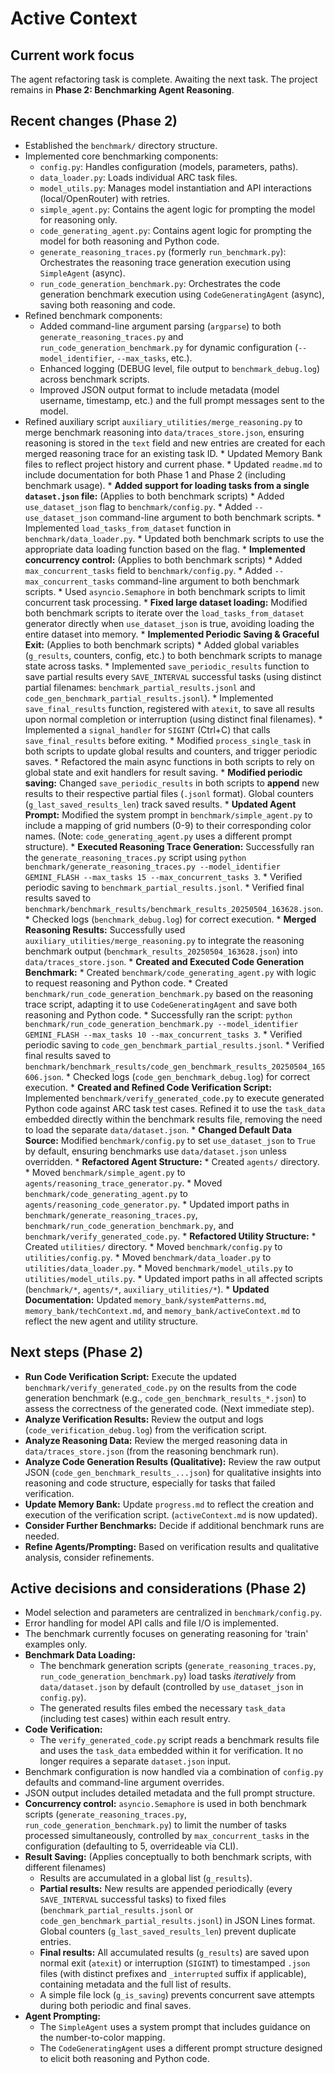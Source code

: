 # Active Context

## Current work focus

The agent refactoring task is complete. Awaiting the next task. The project remains in **Phase 2: Benchmarking Agent Reasoning**.

## Recent changes (Phase 2)

*   Established the `benchmark/` directory structure.
*   Implemented core benchmarking components:
    *   `config.py`: Handles configuration (models, parameters, paths).
    *   `data_loader.py`: Loads individual ARC task files.
    *   `model_utils.py`: Manages model instantiation and API interactions (local/OpenRouter) with retries.
    *   `simple_agent.py`: Contains the agent logic for prompting the model for reasoning only.
    *   `code_generating_agent.py`: Contains agent logic for prompting the model for both reasoning and Python code.
    *   `generate_reasoning_traces.py` (formerly `run_benchmark.py`): Orchestrates the reasoning trace generation execution using `SimpleAgent` (async).
    *   `run_code_generation_benchmark.py`: Orchestrates the code generation benchmark execution using `CodeGeneratingAgent` (async), saving both reasoning and code.
*   Refined benchmark components:
    *   Added command-line argument parsing (`argparse`) to both `generate_reasoning_traces.py` and `run_code_generation_benchmark.py` for dynamic configuration (`--model_identifier`, `--max_tasks`, etc.).
    *   Enhanced logging (DEBUG level, file output to `benchmark_debug.log`) across benchmark scripts.
    *   Improved JSON output format to include metadata (model username, timestamp, etc.) and the full prompt messages sent to the model.
*   Refined auxiliary script `auxiliary_utilities/merge_reasoning.py` to merge benchmark reasoning into `data/traces_store.json`, ensuring reasoning is stored in the `text` field and new entries are created for each merged reasoning trace for an existing task ID.
        *   Updated Memory Bank files to reflect project history and current phase.
        *   Updated `readme.md` to include documentation for both Phase 1 and Phase 2 (including benchmark usage).
        *   **Added support for loading tasks from a single `dataset.json` file:** (Applies to both benchmark scripts)
            *   Added `use_dataset_json` flag to `benchmark/config.py`.
            *   Added `--use_dataset_json` command-line argument to both benchmark scripts.
            *   Implemented `load_tasks_from_dataset` function in `benchmark/data_loader.py`.
            *   Updated both benchmark scripts to use the appropriate data loading function based on the flag.
        *   **Implemented concurrency control:** (Applies to both benchmark scripts)
            *   Added `max_concurrent_tasks` field to `benchmark/config.py`.
            *   Added `--max_concurrent_tasks` command-line argument to both benchmark scripts.
            *   Used `asyncio.Semaphore` in both benchmark scripts to limit concurrent task processing.
            *   **Fixed large dataset loading:** Modified both benchmark scripts to iterate over the `load_tasks_from_dataset` generator directly when `use_dataset_json` is true, avoiding loading the entire dataset into memory.
            *   **Implemented Periodic Saving & Graceful Exit:** (Applies to both benchmark scripts)
                *   Added global variables (`g_results`, counters, config, etc.) to both benchmark scripts to manage state across tasks.
                *   Implemented `save_periodic_results` function to save partial results every `SAVE_INTERVAL` successful tasks (using distinct partial filenames: `benchmark_partial_results.jsonl` and `code_gen_benchmark_partial_results.jsonl`).
                *   Implemented `save_final_results` function, registered with `atexit`, to save all results upon normal completion or interruption (using distinct final filenames).
                *   Implemented a `signal_handler` for `SIGINT` (Ctrl+C) that calls `save_final_results` before exiting.
                *   Modified `process_single_task` in both scripts to update global results and counters, and trigger periodic saves.
                *   Refactored the main async functions in both scripts to rely on global state and exit handlers for result saving.
                *   **Modified periodic saving:** Changed `save_periodic_results` in both scripts to **append** new results to their respective partial files (`.jsonl` format). Global counters (`g_last_saved_results_len`) track saved results.
                *   **Updated Agent Prompt:** Modified the system prompt in `benchmark/simple_agent.py` to include a mapping of grid numbers (0-9) to their corresponding color names. (Note: `code_generating_agent.py` uses a different prompt structure).
        *   **Executed Reasoning Trace Generation:** Successfully ran the `generate_reasoning_traces.py` script using `python benchmark/generate_reasoning_traces.py --model_identifier GEMINI_FLASH --max_tasks 15 --max_concurrent_tasks 3`.
            *   Verified periodic saving to `benchmark_partial_results.jsonl`.
            *   Verified final results saved to `benchmark/benchmark_results/benchmark_results_20250504_163628.json`.
            *   Checked logs (`benchmark_debug.log`) for correct execution.
        *   **Merged Reasoning Results:** Successfully used `auxiliary_utilities/merge_reasoning.py` to integrate the reasoning benchmark output (`benchmark_results_20250504_163628.json`) into `data/traces_store.json`.
        *   **Created and Executed Code Generation Benchmark:**
            *   Created `benchmark/code_generating_agent.py` with logic to request reasoning and Python code.
            *   Created `benchmark/run_code_generation_benchmark.py` based on the reasoning trace script, adapting it to use `CodeGeneratingAgent` and save both reasoning and Python code.
            *   Successfully ran the script: `python benchmark/run_code_generation_benchmark.py --model_identifier GEMINI_FLASH --max_tasks 10 --max_concurrent_tasks 3`.
            *   Verified periodic saving to `code_gen_benchmark_partial_results.jsonl`.
            *   Verified final results saved to `benchmark/benchmark_results/code_gen_benchmark_results_20250504_165606.json`.
            *   Checked logs (`code_gen_benchmark_debug.log`) for correct execution.
        *   **Created and Refined Code Verification Script:** Implemented `benchmark/verify_generated_code.py` to execute generated Python code against ARC task test cases. Refined it to use the `task_data` embedded directly within the benchmark results file, removing the need to load the separate `data/dataset.json`.
        *   **Changed Default Data Source:** Modified `benchmark/config.py` to set `use_dataset_json` to `True` by default, ensuring benchmarks use `data/dataset.json` unless overridden.
        *   **Refactored Agent Structure:**
            *   Created `agents/` directory.
            *   Moved `benchmark/simple_agent.py` to `agents/reasoning_trace_generator.py`.
            *   Moved `benchmark/code_generating_agent.py` to `agents/reasoning_code_generator.py`.
            *   Updated import paths in `benchmark/generate_reasoning_traces.py`, `benchmark/run_code_generation_benchmark.py`, and `benchmark/verify_generated_code.py`.
        *   **Refactored Utility Structure:**
            *   Created `utilities/` directory.
            *   Moved `benchmark/config.py` to `utilities/config.py`.
            *   Moved `benchmark/data_loader.py` to `utilities/data_loader.py`.
            *   Moved `benchmark/model_utils.py` to `utilities/model_utils.py`.
            *   Updated import paths in all affected scripts (`benchmark/*`, `agents/*`, `auxiliary_utilities/*`).
        *   **Updated Documentation:** Updated `memory_bank/systemPatterns.md`, `memory_bank/techContext.md`, and `memory_bank/activeContext.md` to reflect the new agent and utility structure.

## Next steps (Phase 2)

*   **Run Code Verification Script:** Execute the updated `benchmark/verify_generated_code.py` on the results from the code generation benchmark (e.g., `code_gen_benchmark_results_*.json`) to assess the correctness of the generated code. (Next immediate step).
*   **Analyze Verification Results:** Review the output and logs (`code_verification_debug.log`) from the verification script.
*   **Analyze Reasoning Data:** Review the merged reasoning data in `data/traces_store.json` (from the reasoning benchmark run).
*   **Analyze Code Generation Results (Qualitative):** Review the raw output JSON (`code_gen_benchmark_results_...json`) for qualitative insights into reasoning and code structure, especially for tasks that failed verification.
*   **Update Memory Bank:** Update `progress.md` to reflect the creation and execution of the verification script. (`activeContext.md` is now updated).
*   **Consider Further Benchmarks:** Decide if additional benchmark runs are needed.
*   **Refine Agents/Prompting:** Based on verification results and qualitative analysis, consider refinements.

## Active decisions and considerations (Phase 2)

*   Model selection and parameters are centralized in `benchmark/config.py`.
*   Error handling for model API calls and file I/O is implemented.
*   The benchmark currently focuses on generating reasoning for 'train' examples only.
*   **Benchmark Data Loading:**
    *   The benchmark generation scripts (`generate_reasoning_traces.py`, `run_code_generation_benchmark.py`) load tasks *iteratively* from `data/dataset.json` by default (controlled by `use_dataset_json` in `config.py`).
    *   The generated results files embed the necessary `task_data` (including test cases) within each result entry.
*   **Code Verification:**
    *   The `verify_generated_code.py` script reads a benchmark results file and uses the `task_data` embedded within it for verification. It no longer requires a separate `dataset.json` input.
*   Benchmark configuration is now handled via a combination of `config.py` defaults and command-line argument overrides.
*   JSON output includes detailed metadata and the full prompt structure.
*   **Concurrency control:** `asyncio.Semaphore` is used in both benchmark scripts (`generate_reasoning_traces.py`, `run_code_generation_benchmark.py`) to limit the number of tasks processed simultaneously, controlled by `max_concurrent_tasks` in the configuration (defaulting to 5, overrideable via CLI).
*   **Result Saving:** (Applies conceptually to both benchmark scripts, with different filenames)
    *   Results are accumulated in a global list (`g_results`).
    *   **Partial results:** New results are appended periodically (every `SAVE_INTERVAL` successful tasks) to fixed files (`benchmark_partial_results.jsonl` or `code_gen_benchmark_partial_results.jsonl`) in JSON Lines format. Global counters (`g_last_saved_results_len`) prevent duplicate entries.
    *   **Final results:** All accumulated results (`g_results`) are saved upon normal exit (`atexit`) or interruption (`SIGINT`) to timestamped `.json` files (with distinct prefixes and `_interrupted` suffix if applicable), containing metadata and the full list of results.
    *   A simple file lock (`g_is_saving`) prevents concurrent save attempts during both periodic and final saves.
*   **Agent Prompting:**
    *   The `SimpleAgent` uses a system prompt that includes guidance on the number-to-color mapping.
    *   The `CodeGeneratingAgent` uses a different prompt structure designed to elicit both reasoning and Python code.
